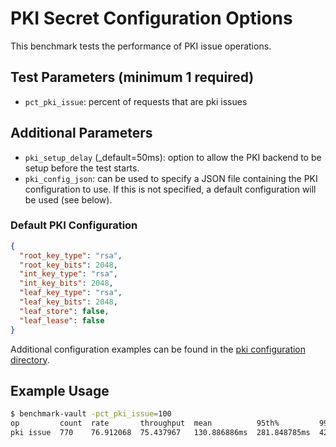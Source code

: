 # PKI Secret Configuration Options

This benchmark tests the performance of PKI issue operations.

## Test Parameters (minimum 1 required)

- `pct_pki_issue`: percent of requests that are pki issues

## Additional Parameters

- `pki_setup_delay` (_default=50ms): option to allow the PKI backend to be setup before the test starts.
- `pki_config_json`: can be used to specify a JSON file containing the PKI configuration
to use.  If this is not specified, a default configuration will be used (see below).

### Default PKI Configuration

```json
{
  "root_key_type": "rsa",
  "root_key_bits": 2048,
  "int_key_type": "rsa",
  "int_key_bits": 2048,
  "leaf_key_type": "rsa",
  "leaf_key_bits": 2048,
  "leaf_store": false,
  "leaf_lease": false
}
```

Additional configuration examples can be found in the [pki configuration directory](/configs/pki/).

## Example Usage

```bash
$ benchmark-vault -pct_pki_issue=100
op         count  rate       throughput  mean          95th%         99th%         successRatio
pki issue  770    76.912068  75.437967   130.886886ms  281.848785ms  424.038003ms  100.00%
```

